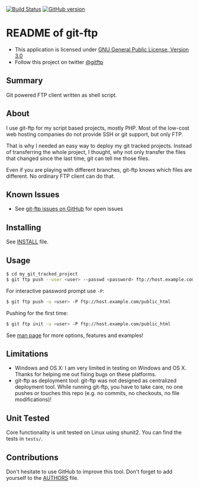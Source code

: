 <!--change README-->

[![Build Status](https://travis-ci.org/git-ftp/git-ftp.svg?branch=develop)](https://travis-ci.org/git-ftp/git-ftp)
[![GitHub version](https://badge.fury.io/gh/git-ftp%2Fgit-ftp.svg)](http://badge.fury.io/gh/git-ftp%2Fgit-ftp)

README of git-ftp
=================

* This application is licensed under [GNU General Public License, Version 3.0]
* Follow this project on twitter [@gitftp](https://twitter.com/gitftp)

Summary
-------

Git powered FTP client written as shell script.


About
-----

I use git-ftp for my script based projects, mostly PHP. Most of the low-cost
web hosting companies do not provide SSH or git support, but only FTP.

That is why I needed an easy way to deploy my git tracked projects. Instead of
transferring the whole project, I thought, why not only transfer the files
that changed since the last time, git can tell me those files.

Even if you are playing with different branches, git-ftp knows which files
are different. No ordinary FTP client can do that.


Known Issues
------------

* See [git-ftp issues on GitHub] for open issues


Installing
----------

See [INSTALL](INSTALL.md) file.


Usage
-----

``` sh
$ cd my_git_tracked_project
$ git ftp push --user <user> --passwd <password> ftp://host.example.com/public_html
```

For interactive password prompt use `-P`:

``` sh
$ git ftp push -u <user> -P ftp://host.example.com/public_html
```

Pushing for the first time:

``` sh
$ git ftp init -u <user> -P ftp://host.example.com/public_html
```

See [man page](man/git-ftp.1.md) for more options, features and examples!


Limitations
-----------

* Windows and OS X: I am very limited in testing on Windows and OS X. Thanks for helping me out fixing bugs on these platforms.
* git-ftp as deployment tool: git-ftp was not designed as centralized deployment tool. While running git-ftp, you have to take care, no one pushes or touches this repo (e.g. no commits, no checkouts, no file modifications)!


Unit Tested
-----------

Core functionality is unit tested on Linux using shunit2. You can find the tests in `tests/`.


Contributions
-------------

Don't hesitate to use GitHub to improve this tool. Don't forget to add yourself to the [AUTHORS](AUTHORS) file.

[git-ftp issues on GitHub]: http://github.com/git-ftp/git-ftp/issues
[GNU General Public License, Version 3.0]: http://www.gnu.org/licenses/gpl-3.0-standalone.html
